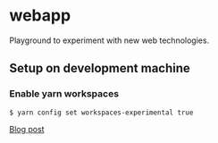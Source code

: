 # webapp

Playground to experiment with new web technologies.

## Setup on development machine

### Enable yarn workspaces

```
$ yarn config set workspaces-experimental true
```

[Blog post](https://yarnpkg.com/blog/2017/08/02/introducing-workspaces/)
